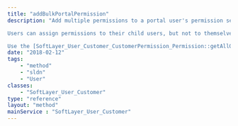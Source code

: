 ```yaml
---
title: "addBulkPortalPermission"
description: "Add multiple permissions to a portal user's permission set. [SoftLayer_User_Customer_CustomerPermission_Permission](reference/datatypes/SoftLayer_User_Customer_CustomerPermission_Permission) control which features in the SoftLayer customer portal and API a user may use. addBulkPortalPermission() does not attempt to add permissions already assigned to the user. 

Users can assign permissions to their child users, but not to themselves. An account's master has all portal permissions and can set permissions for any of the other users on their account. 

Use the [SoftLayer_User_Customer_CustomerPermission_Permission::getAllObjects](reference/datatypes/$1/#$2) method to retrieve a list of all permissions available in the SoftLayer customer portal and API. Permissions are removed based on the keyName property of the permission objects within the permissions parameter. "
date: "2018-02-12"
tags:
    - "method"
    - "sldn"
    - "User"
classes:
    - "SoftLayer_User_Customer"
type: "reference"
layout: "method"
mainService : "SoftLayer_User_Customer"
---
```

